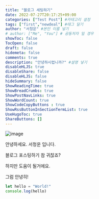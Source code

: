 ```yaml
---
title: "블로그 세팅하기"
date: 2022-07-27T20:17:25+09:00
categories: ["Test Post"] #카테고리 설정
tags: ["first","newdeal"] #태그 달기
author: "서청운" #본인 이름 넣기  
# author: ["Me", "You"] # 공동저자 일 경우
showToc: false
TocOpen: false
draft: false
hidemeta: false
comments: true
description: "안녕하시렵니까?" #설명 넣기
disableHLJS: true 
disableShare: false
disableHLJS: false  
hideSummary: false
ShowReadingTime: true
ShowBreadCrumbs: true
ShowPostNavLinks: true
ShowWordCount: true
ShowCodeCopyButtons : true
ShowRssButtonInSectionTermList: true
UseHugoToc: true
ShareButtons: []
---
```


![image](images/Untitled.png)

안녕하세요. 서청운 입니다.

블로그 포스팅하기 참 귀찮죠?

하지만 도움이 될거에요.

그럼 안녕히! 

```jsx
let hello = "World!"
console.log(hello)
```
